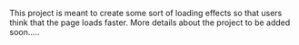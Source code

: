 This project is meant to create some sort of loading effects so that users think that the page loads faster.
More details about the project to be added soon.....